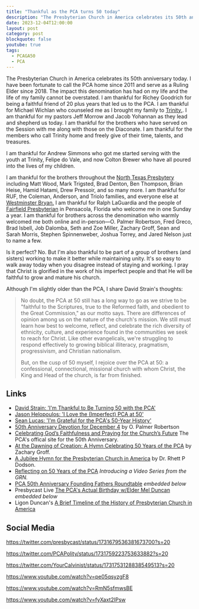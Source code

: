 ```yaml
---
title: "Thankful as the PCA turns 50 today"
description: "The Presbyterian Church in America celebrates its 50th anniversary today."
date: 2023-12-04T12:00:00
layout: post
category: post
blockquote: false
youtube: true
tags:
  - PCAGA50
  - PCA
---
```


The Presbyterian Church in America celebrates its 50th anniversary today. I have been fortunate to call the PCA home since 2011 and serve as a Ruling Elder since 2018. The impact this denomination has had on my life and the life of my family cannot be overstated. I am thankful for Richey Goodrich for being a faithful friend of 20 plus years that led us to the PCA. I am thankful for Michael Wichlan who counseled me as I brought my family to [Trinity.](https://www.trinityplano.org/). I am thankful for my pastors Jeff Morrow and Jacob Yohannan as they lead and shepherd us today. I am thankful for the brothers who have served on the Session with me along with those on the Diaconate. I am thankful for the members who call Trinity home and freely give of their time, talents, and treasures.  

I am thankful for Andrew Simmons who got me started serving with the youth at Trinity, Felipe do Vale, and now Colton Brewer who have all poured into the lives of my children.

I am thankful for the brothers throughout the [North Texas Presbytery](https://www.ntpresbytery.org) including Matt Wood, Mark Trigsted, Brad Denton, Ben Thompson, Brian Heise, Hamid Hatami, Drew Pressoir, and so many more. I am thankful for RUF, the Coleman, Anderson, and Triolo families, and everyone else at [Westminster Bryan.](https://wpcbryan.org) I am thankful for Ralph LaGuardia and the people of [Fairfield Presbyterian](https://fairfieldpca.com) in Pensacola, Florida who welcome me in one Sunday a year. I am thankful for brothers across the denomination who warmly welcomed me both online and in-person&mdash;O. Palmer Robertson, Fred Greco, Brad Isbell, Job Dalomba, Seth and Zoe Miller, Zachary Groff, Sean and Sarah Morris, Stephen Spinnenweber, Joshua Torrey, and Jared Nelson just to name a few.

Is it perfect? No. But I'm also thankful to be part of a group of brothers (and sisters) working to make it better while maintaining unity. It's so easy to walk away today when you disagree instead of staying and working. I pray that Christ is glorified in the work of his imperfect people and that He will be faithful to grow and mature his church.

Although I'm slightly older than the PCA, I share David Strain's thoughts:
> No doubt, the PCA at 50 still has a long way to go as we strive to be "faithful to the Scriptures, true to the Reformed faith, and obedient to the Great Commission," as our motto says. There are differences of opinion among us on the nature of the church's mission. We still must learn how best to welcome, reflect, and celebrate the rich diversity of ethnicity, culture, and experience found in the communities we seek to reach for Christ. Like other evangelicals, we're struggling to respond effectively to growing biblical illiteracy, pragmatism, progressivism, and Christian nationalism.
> 
> But, on the cusp of 50 myself, I rejoice over the PCA at 50: a confessional, connectional, missional church with whom Christ, the King and Head of the church, is far from finished.
> 

## Links
- [David Strain: 'I'm Thankful to Be Turning 50 with the PCA'](https://www.thegospelcoalition.org/article/pca-50-strain/)
- [Jason Helopoulos: 'I Love the (Imperfect) PCA at 50'](https://www.thegospelcoalition.org/article/pca-50-helopoulos/)
- [Sean Lucas: 'I'm Grateful for the PCA's 50-Year History'](https://www.thegospelcoalition.org/article/pca-50-lucas/)
- [50th Anniversary Devotion for December 4](https://byfaithonline.com/50th-anniversary-devotion-for-december-4/) by O. Palmer Robertson
- [Celebrating God’s Faithfulness and Praying for the Church’s Future](https://pca50.org) The PCA's offical site for the 50th Anniversary.
- [At the Dawning of Creation: A Hymn Celebrating 50 Years of the PCA](https://pcapolity.com/2023/12/04/at-the-dawning-of-creation-a-hymn-celebrating-50-years-of-the-pca/) by Zachary Groff.
- [A Jubilee Hymn for the Presbyterian Church in America](https://gospelreformation.net/pca-jubilee-hymn/) by Dr. Rhett P Dodson.
- [Reflecting on 50 Years of the PCA](https://gospelreformation.net/reflecting-on-50-years-of-the-pca/) _Introducing a Video Series from the GRN._
- [PCA 50th Anniversary Founding Fathers Roundtable](https://www.youtube.com/watch?v=pe05qsyzgF8) _embedded below_
- Presbycast Live [The PCA's Actual Birthday w/Elder Mel Duncan](https://www.youtube.com/watch?v=RmN5sfmwsBE) _embedded below_
- Ligon Duncan's [A Brief Timeline of the History of Presbyterian Church in America](https://ligonduncan.com/a-brief-timeline-of-the-history-of-presbyterian-church-in-america/)

## Social Media

https://twitter.com/presbycast/status/1731679536381673700?s=20

https://twitter.com/PCAPolity/status/1731759223753633882?s=20

https://twitter.com/YourCalvinist/status/1731753128838549513?s=20

https://www.youtube.com/watch?v=pe05qsyzgF8

https://www.youtube.com/watch?v=RmN5sfmwsBE

https://www.youtube.com/watch?v=fyXaxt2IPsw
